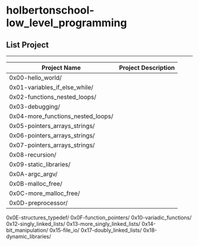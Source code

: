 # holbertonschool-low_level_programming

## List Project
---
Project Name|Project Description
---|---
0x00-hello_world/|
0x01-variables_if_else_while/|
0x02-functions_nested_loops/|
0x03-debugging/|
0x04-more_functions_nested_loops/|
0x05-pointers_arrays_strings/|
0x06-pointers_arrays_strings/|
0x07-pointers_arrays_strings/|
0x08-recursion/|
0x09-static_libraries/|
0x0A-argc_argv/|
0x0B-malloc_free/|
0x0C-more_malloc_free/|
0x0D-preprocessor/|
0x0E-structures_typedef/
0x0F-function_pointers/
0x10-variadic_functions/
0x12-singly_linked_lists/
0x13-more_singly_linked_lists/
0x14-bit_manipulation/
0x15-file_io/
0x17-doubly_linked_lists/
0x18-dynamic_libraries/